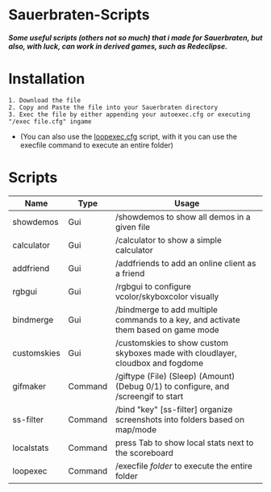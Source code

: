
# Sauerbraten-Scripts
  ##### Some useful scripts (others not so much) that i made for Sauerbraten, but also, with luck, can work in derived games, such as Redeclipse.
  
# Installation
 
    1. Download the file
    2. Copy and Paste the file into your Sauerbraten directory
    3. Exec the file by either appending your autoexec.cfg or executing "/exec file.cfg" ingame
 * (You can also use the [loopexec.cfg](https://www.google.com "loopexec.cfg: execute multiple scripts from a folder") script, with it you can use the execfile command to execute an entire folder)
 
 # Scripts
 
 Name | Type | Usage
--- | --- | ---
showdemos | Gui | /showdemos to show all demos in a given file
calculator | Gui | /calculator to show a simple calculator
addfriend | Gui | /addfriends to add an online client as a friend
rgbgui | Gui | /rgbgui to configure vcolor/skyboxcolor visually
bindmerge | Gui | /bindmerge to add multiple commands to a key, and activate them based on game mode
customskies | Gui | /customskies to show custom skyboxes made with cloudlayer, cloudbox and fogdome
gifmaker | Command | /giftype (File) (Sleep) (Amount) (Debug 0/1) to configure, and /screengif to start
ss-filter | Command | /bind "key" [ss-filter] organize screenshots into folders based on map/mode
localstats | Command | press Tab to show local stats next to the scoreboard
loopexec | Command | /execfile *folder* to execute the entire folder
